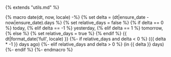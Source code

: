 {% extends "utils.md" %}

{% macro date(dt, now, locale) -%}
{% set delta = (dt|ensure_date - now|ensure_date).days %}
{% set relative_days = false %}
{% if delta == 0 %}
today, {% elif delta == -1 %}
yesterday, {% elif delta == 1 %}
tomorrow, {% else %}
{% set relative_days = true %}
{% endif %}
{{ dt|format_date('full', locale) }}
{%- if relative_days and delta < 0 %} ({{ delta * -1 }} days ago)
{%- elif relative_days and delta > 0 %} (in {{ delta }} days)
{%- endif %}
{%- endmacro %}
